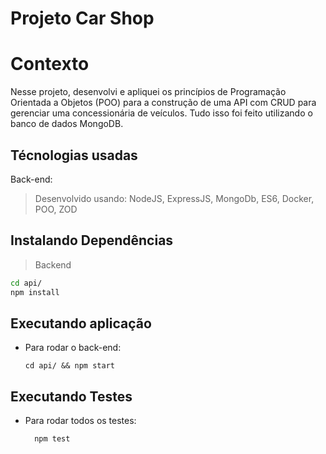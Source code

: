 # Projeto Car Shop

# Contexto

Nesse projeto, desenvolvi e apliquei os princípios de Programação Orientada a Objetos (POO) para a construção de uma API com CRUD para gerenciar uma concessionária de veículos. Tudo isso foi feito utilizando o banco de dados MongoDB.

## Técnologias usadas

Back-end:
> Desenvolvido usando: NodeJS, ExpressJS, MongoDb, ES6, Docker, POO, ZOD


## Instalando Dependências

> Backend
```bash
cd api/ 
npm install
``` 

## Executando aplicação

* Para rodar o back-end:

  ```
  cd api/ && npm start
  ```

## Executando Testes

* Para rodar todos os testes:

  ```
    npm test
  ```
